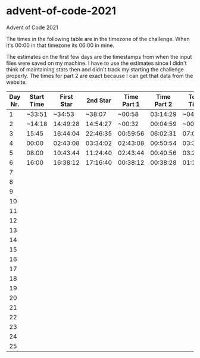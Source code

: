 # advent-of-code-2021
Advent of Code 2021

The times in the following table are in the timezone of the challenge. When it's 00:00 in that timezone its 06:00 in mine.

The estimates on the first few days are the timestamps from when the input files were saved on my machine.
I have to use the estimates since I didn't think of maintaining stats then and didn't track my starting the challenge properly.
The times for part 2 are exact because I can get that data from the website.


| Day Nr. | Start Time | First Star | 2nd Star | Time Part 1 | Time Part 2 | Total Time | Avg Time |
|---------|------------|------------|----------|-------------|-------------|------------|----------|
| 1       | ~33:51     | ~34:53     | ~38:07   | ~00:58      | 03:14:29    | ~04:13     | 04:13:00 |
| 2       | ~14:18     | 14:49:28   | 14:54:27 | ~00:32      | 00:04:59    | ~00:37     | 02:25:00 |
| 3       | 15:45      | 16:44:04   | 22:46:35 | 00:59:56    | 06:02:31    | 07:02:27   | 03:57:29 |
| 4       | 00:00      | 02:43:08   | 03:34:02 | 02:43:08    | 00:50:54    | 03:34:02   | 03:51:38 |
| 5       | 08:00      | 10:43:44   | 11:24:40 | 02:43:44    | 00:40:56    | 03:24:14   | 03:46:09 |
| 6       | 16:00      | 16:38:12   | 17:16:40 | 00:38:12    | 00:38:28    | 01:16:40   | 03:21:14 |
| 7       |            |            |          |             |             |            |          |
| 8       |            |            |          |             |             |            |          |
| 9       |            |            |          |             |             |            |          |
| 10      |            |            |          |             |             |            |          |
| 11      |            |            |          |             |             |            |          |
| 12      |            |            |          |             |             |            |          |
| 13      |            |            |          |             |             |            |          |
| 14      |            |            |          |             |             |            |          |
| 15      |            |            |          |             |             |            |          |
| 16      |            |            |          |             |             |            |          |
| 17      |            |            |          |             |             |            |          |
| 18      |            |            |          |             |             |            |          |
| 19      |            |            |          |             |             |            |          |
| 20      |            |            |          |             |             |            |          |
| 21      |            |            |          |             |             |            |          |
| 22      |            |            |          |             |             |            |          |
| 23      |            |            |          |             |             |            |          |
| 24      |            |            |          |             |             |            |          |
| 25      |            |            |          |             |             |            |          |
